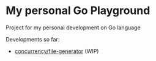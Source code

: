 # My personal Go Playground
Project for my personal development on Go language

Developments so far:

* [concurrency/file-generator](./concurrency/file-generator) (WIP)

